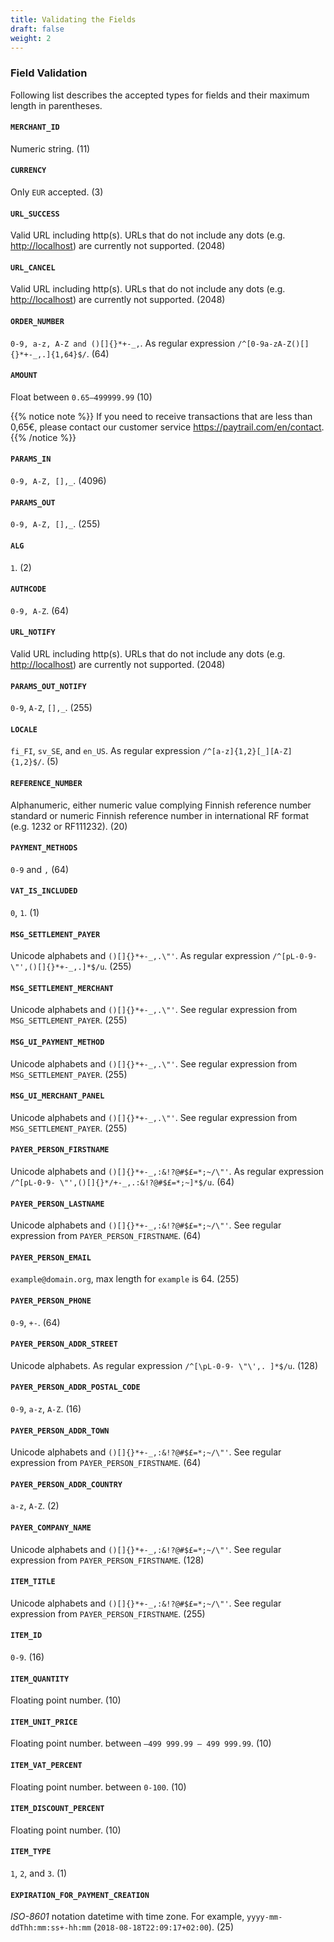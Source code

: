 ```yaml
---
title: Validating the Fields
draft: false
weight: 2
---
```


### Field Validation

Following list describes the accepted types for fields and their maximum length in parentheses.

#### `MERCHANT_ID`
Numeric string. (11)

#### `CURRENCY`
Only `EUR` accepted. (3)

#### `URL_SUCCESS`
Valid URL including http(s). URLs that do not include any dots (e.g. <http://localhost>) are currently not supported. (2048)

#### `URL_CANCEL`
Valid URL including http(s). URLs that do not include any dots (e.g. <http://localhost>) are currently not supported. (2048)

#### `ORDER_NUMBER`
`0-9, a-z, A-Z and ()[]{}*+-_,`. As regular expression `/^[0-9a-zA-Z()[]{}*+-_,.]{1,64}$/`. (64)

#### `AMOUNT`
Float between `0.65–499999.99` (10)

{{% notice note %}} If you need to receive transactions that are less than 0,65€, please contact our customer service <https://paytrail.com/en/contact>. {{% /notice %}}

#### `PARAMS_IN`
`0-9, A-Z, [],_`. (4096)

#### `PARAMS_OUT`
`0-9, A-Z, [],_`. (255)

#### `ALG`
`1`. (2)

#### `AUTHCODE`
`0-9, A-Z`. (64)

#### `URL_NOTIFY`
Valid URL including http(s). URLs that do not include any dots (e.g. <http://localhost>) are currently not supported. (2048)

#### `PARAMS_OUT_NOTIFY`
`0-9`, `A-Z`, `[],_`. (255)

#### `LOCALE`
`fi_FI`, `sv_SE`, and `en_US`. As regular expression `/^[a-z]{1,2}[_][A-Z]{1,2}$/`. (5)

#### `REFERENCE_NUMBER`
Alphanumeric, either numeric value complying Finnish reference number standard or numeric Finnish reference number in international RF format (e.g. 1232 or RF111232). (20)

#### `PAYMENT_METHODS`
`0-9` and `,` (64)

#### `VAT_IS_INCLUDED`
`0`, `1`. (1)

#### `MSG_SETTLEMENT_PAYER`
Unicode alphabets and `()[]{}*+-_,.\"'`. As regular expression `/^[pL-0-9- \"',()[]{}*+-_,.]*$/u`. (255)

#### `MSG_SETTLEMENT_MERCHANT`
Unicode alphabets and `()[]{}*+-_,.\"'`. See regular expression from `MSG_SETTLEMENT_PAYER`. (255)

#### `MSG_UI_PAYMENT_METHOD`
Unicode alphabets and `()[]{}*+-_,.\"'`. See regular expression from `MSG_SETTLEMENT_PAYER`. (255)

#### `MSG_UI_MERCHANT_PANEL`
Unicode alphabets and `()[]{}*+-_,.\"'`. See regular expression from `MSG_SETTLEMENT_PAYER`. (255)

#### `PAYER_PERSON_FIRSTNAME`
Unicode alphabets and `()[]{}*+-_,:&!?@#$£=*;~/\"'`. As regular expression `/^[pL-0-9- \"',()[]{}*/+-_,.:&!?@#$£=*;~]*$/u`. (64)

#### `PAYER_PERSON_LASTNAME`
Unicode alphabets and `()[]{}*+-_,:&!?@#$£=*;~/\"'`. See regular expression from `PAYER_PERSON_FIRSTNAME`. (64)

#### `PAYER_PERSON_EMAIL`
`example@domain.org`, max length for `example` is 64. (255)

#### `PAYER_PERSON_PHONE`
`0-9`, `+-`. (64)

#### `PAYER_PERSON_ADDR_STREET`
Unicode alphabets. As regular expression `/^[\pL-0-9- \"\',. ]*$/u`. (128)

#### `PAYER_PERSON_ADDR_POSTAL_CODE`
`0-9`, `a-z`, `A-Z`. (16)

#### `PAYER_PERSON_ADDR_TOWN`
Unicode alphabets and `()[]{}*+-_,:&!?@#$£=*;~/\"'`. See regular expression from `PAYER_PERSON_FIRSTNAME`. (64)

#### `PAYER_PERSON_ADDR_COUNTRY`
`a-z`, `A-Z`. (2)

#### `PAYER_COMPANY_NAME`
Unicode alphabets and `()[]{}*+-_,:&!?@#$£=*;~/\"'`. See regular expression from `PAYER_PERSON_FIRSTNAME`. (128)

#### `ITEM_TITLE`
Unicode alphabets and `()[]{}*+-_,:&!?@#$£=*;~/\"'`. See regular expression from `PAYER_PERSON_FIRSTNAME`. (255)

#### `ITEM_ID`
`0-9`. (16)

#### `ITEM_QUANTITY`
Floating point number. (10)

#### `ITEM_UNIT_PRICE`
Floating point number. between `–499 999.99 – 499 999.99`. (10)

#### `ITEM_VAT_PERCENT`
Floating point number. between `0-100`. (10)

#### `ITEM_DISCOUNT_PERCENT`
Floating point number. (10)

#### `ITEM_TYPE`
`1`, `2`, and `3`. (1)

#### `EXPIRATION_FOR_PAYMENT_CREATION`
_ISO-8601_ notation datetime with time zone. For example, `yyyy-mm-ddThh:mm:ss+-hh:mm` (`2018-08-18T22:09:17+02:00`). (25)
